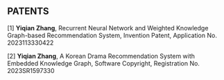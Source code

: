 ## PATENTS                                                       

[1]  **Yiqian Zhang**, Recurrent Neural Network and Weighted Knowledge Graph-based Recommendation System, Invention Patent, Application No. 2023113330422

[2] **Yiqian Zhang**, A Korean Drama Recommendation System with Embedded Knowledge Graph, Software Copyright, Registration No. 2023SR1597330
